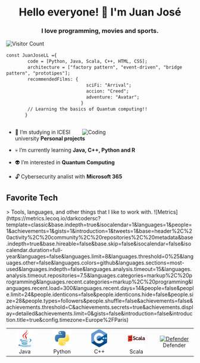 <h1 align="center">Hello everyone! 👋 I'm Juan José</h1>

<h3 align="center">I love programming, movies and sports.</h3>


![Visitor Count](https://profile-counter.glitch.me/{JuanJoseLL}/count.svg)
````
const JuanJoseLL ={
        code = [Python, Java, Scala, C++, HTML, CSS];
        architecture = ["factory pattern", "event-driven", "bridge pattern", "prototipes"];
        recommendedFilms: { 
                              sciFi: "Arrival";
                              accion: "Creed";
                              adventure: "Avatar";
                            }
        // Learning the basics of Quantum computing!!                    
       }                   


````
<img align="right" alt="Coding" width="300" src="https://user-images.githubusercontent.com/103261155/228106848-42aaf064-c1d8-4b48-90dc-6b3444cd94c4.gif"/>

- 🌌 I’m studying in ICESI university **Personal projects**

- 💀 I’m currently learning **Java, C++, Python and R**

- 👽 I’m interested in **Quantum Computing**
  
- 🔓 Cybersecurity analist with **Microsoft 365**

</p>
<h2 align="left" id="macropower-tech">Favorite Tech</h2>
> Tools, languages, and other things that I like to work with.
<table>
  <tr>
    <td align="center" width="96">
      <a href="#macropower-tech">
        <img src="https://raw.githubusercontent.com/devicons/devicon/master/icons/java/java-original.svg" width="48" height="48" alt="Java" />
      </a>
      <br>Java
    </td>
    <td align="center" width="96">
      <a href="#macropower-tech">
        <img src="https://raw.githubusercontent.com/devicons/devicon/master/icons/python/python-original.svg" width="48" height="48" alt="Python" />
      </a>
      <br>Python
    </td>
    <td align="center" width="96">
      <a href="#macropower-tech">
        <img src="https://raw.githubusercontent.com/devicons/devicon/master/icons/cplusplus/cplusplus-original.svg" width="48" height="48" alt="C++" />
      </a>
      <br>C++
    </td>
    <td align="center" width="96">
      <a href="#macropower-tech">
        <img src="https://raw.githubusercontent.com/devicons/devicon/master/icons/scala/scala-original-wordmark.svg" width="48" height="48" alt="Scala" />
      </a>
      <br>Scala
    </td>
    <td align="center" width="96">
      <a href="#macropower-tech">
        <img src="https://iconos8.es/icon/YztviYmQLfhl/windows-defender" width="48" height="48" alt="Defender" />
      </a>
      <br>Defender
    </td>
    ![Metrics](https://metrics.lecoq.io/darkcodersc?template=classic&base.indepth=true&isocalendar=1&languages=1&people=1&achievements=1&gists=1&introduction=1&tweets=1&base=header%2C%20activity%2C%20community%2C%20repositories%2C%20metadata&base.indepth=true&base.hireable=false&base.skip=false&isocalendar=false&isocalendar.duration=full-year&languages=false&languages.limit=8&languages.threshold=0%25&languages.other=false&languages.colors=github&languages.sections=most-used&languages.indepth=false&languages.analysis.timeout=15&languages.analysis.timeout.repositories=7.5&languages.categories=markup%2C%20programming&languages.recent.categories=markup%2C%20programming&languages.recent.load=300&languages.recent.days=14&people=false&people.limit=24&people.identicons=false&people.identicons.hide=false&people.size=28&people.types=followers&people.shuffle=false&achievements=false&achievements.threshold=C&achievements.secrets=true&achievements.display=detailed&achievements.limit=0&gists=false&introduction=false&introduction.title=true&config.timezone=Europe%2FParis)

    


   

     
